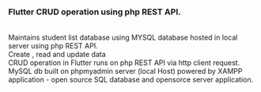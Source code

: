 <H3>Flutter CRUD operation using php REST API.</H3><br>
Maintains student list database using MYSQL database hosted in local server using php REST API.<br>
Create , read and update data <br>
CRUD operation in Flutter runs on php REST API via http client request.<br>
MySQL db built on phpmyadmin server (local Host) powered by XAMPP application - open source SQL database and opensorce server application.

